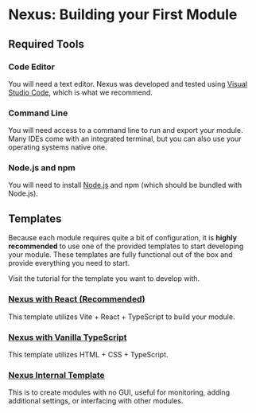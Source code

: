 # Nexus: Building your First Module


## Required Tools
### Code Editor
You will need a text editor. Nexus was developed and tested using [Visual Studio Code](https://code.visualstudio.com/), which is what we recommend.

### Command Line
You will need access to a command line to run and export your module. Many IDEs come with an integrated terminal, but you can also use your operating systems native one.

### Node.js and npm
You will need to install [Node.js](https://nodejs.org/en/download/) and npm (which should be bundled with Node.js).


## Templates

Because each module requires quite a bit of configuration, it is **highly recommended** to use one of the provided templates to start developing your module. These templates are fully functional out of the box and provide everything you need to start.

Visit the tutorial for the template you want to develop with.


### [Nexus with React **(Recommended)**](./react/1%20ReactSetup.md) 
This template utilizes Vite + React + TypeScript to build your module.

### [Nexus with Vanilla TypeScript](./vanilla/1%20VanillaSetup.md)
This template utilizes HTML + CSS + TypeScript. 

### [Nexus Internal Template](./internal/1%20InternalSetup.md)
This is to create modules with no GUI, useful for monitoring, adding additional settings, or interfacing with other modules.

